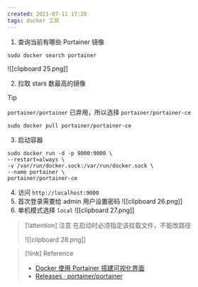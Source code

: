 ```yaml
---
created: 2021-07-11 17:28 
tags: docker 工具
---
```


1. 查询当前有哪些 Portainer 镜像

```shell
sudo docker search portainer
```

![[clipboard 25.png]]

2. 拉取 stars 数最高的镜像

>[!tip]
> `portainer/portainer` 已弃用，所以选择 `portainer/portainer-ce`

```shell
sudo docker pull portainer/portainer-ce
```

3. 启动容器

```shell
sudo docker run -d -p 9000:9000 \
--restart=always \
-v /var/run/docker.sock:/var/run/docker.sock \
--name portainer \
portainer/portainer-ce
```

4. 访问 `http://localhost:9000`
5. 首次登录需要给 admin 用户设置密码
   ![[clipboard 26.png]]
6. 单机模式选择 `local`
   ![[clipboard 27.png]]
> [!attention] 注意
> 在启动时必须指定该挂载文件，不能改路径
> 
   > ![[clipboard 28.png]]

   > [!link] Reference
   >
   > - [Docker 使用 Portainer 搭建可视化界面](https://www.cnblogs.com/ExMan/p/11657069.html)
   > - [Releases · portainer/portainer](https://github.com/portainer/portainer/releases)
